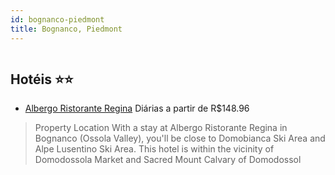 ```yaml
---
id: bognanco-piedmont
title: Bognanco, Piedmont
---
```


<center><img src="https://assets.cosmos-data.com/1/0125b17d3108d10387eb9a598351aac1-511297.jpg" alt="" /></center>


## Hotéis ⭐️⭐️

-    [Albergo Ristorante Regina](https://www.hurb.com/aud/https://www.hurb.com/hoteis/bognanco/albergo-ristorante-regina-JNP-JP637624?cmp=18055) Diárias a partir de R$148.96
   > Property Location With a stay at Albergo Ristorante Regina in Bognanco (Ossola Valley), you&apos;ll be close to Domobianca Ski Area and Alpe Lusentino Ski Area. This hotel is within the vicinity of Domodossola Market and Sacred Mount Calvary of Domodossol
